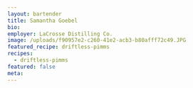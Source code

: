 ```yaml
---
layout: bartender
title: Samantha Goebel
bio:
employer: LaCrosse Distilling Co.
image: /uploads/f90957e2-c260-41e2-acb3-b80afff72c49.JPG
featured_recipe: driftless-pimms
recipes:
  - driftless-pimms
featured: false
meta:
---
```


